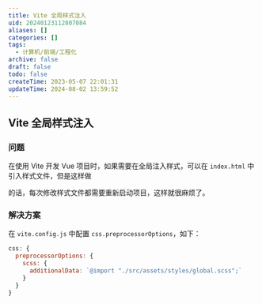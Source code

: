 ```yaml
---
title: Vite 全局样式注入
uid: 20240123112807084
aliases: []
categories: []
tags:
  - 计算机/前端/工程化
archive: false
draft: false
todo: false
createTime: 2023-05-07 22:01:31
updateTime: 2024-08-02 13:59:52
---
```


## Vite 全局样式注入

### 问题

在使用 Vite 开发 Vue 项目时，如果需要在全局注入样式，可以在 `index.html` 中引入样式文件，但是这样做

的话，每次修改样式文件都需要重新启动项目，这样就很麻烦了。

### 解决方案

在 `vite.config.js` 中配置 `css.preprocessorOptions`，如下：

```js
css: {
  preprocessorOptions: {
    scss: {
      additionalData: `@import "./src/assets/styles/global.scss";`
    }
  }
}
```
